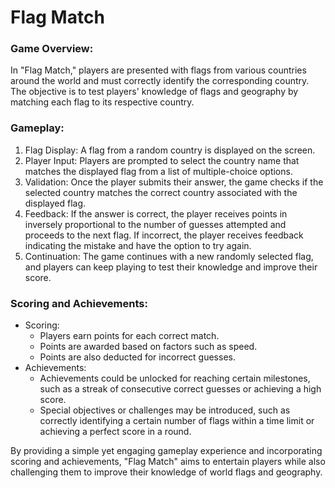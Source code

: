 # Flag Match

### Game Overview:
In "Flag Match," players are presented with flags from various countries around the world and must correctly identify the corresponding country. The objective is to test players' knowledge of flags and geography by matching each flag to its respective country.

### Gameplay:
1. Flag Display: A flag from a random country is displayed on the screen.
2. Player Input: Players are prompted to select the country name that matches the displayed flag from a list of multiple-choice options.
3. Validation: Once the player submits their answer, the game checks if the selected country matches the correct country associated with the displayed flag.
4. Feedback: If the answer is correct, the player receives points in inversely proportional to the number of guesses attempted and proceeds to the next flag. If incorrect, the player receives feedback indicating the mistake and have the option to try again.
5. Continuation: The game continues with a new randomly selected flag, and players can keep playing to test their knowledge and improve their score.

### Scoring and Achievements:
* Scoring:
  * Players earn points for each correct match.
  * Points are awarded based on factors such as speed.
  * Points are also deducted for incorrect guesses.
* Achievements:
  * Achievements could be unlocked for reaching certain milestones, such as a streak of consecutive correct guesses or achieving a high score.
  * Special objectives or challenges may be introduced, such as correctly identifying a certain number of flags within a time limit or achieving a perfect score in a round.

By providing a simple yet engaging gameplay experience and incorporating scoring and achievements, "Flag Match" aims to entertain players while also challenging them to improve their knowledge of world flags and geography.
